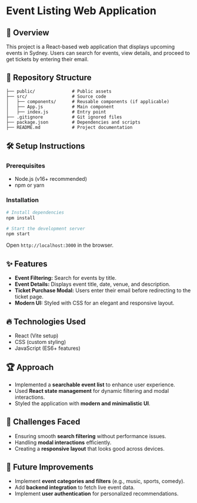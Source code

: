 # Event Listing Web Application

## 📌 Overview
This project is a React-based web application that displays upcoming events in Sydney. Users can search for events, view details, and proceed to get tickets by entering their email.


## 📁 Repository Structure
```
├── public/              # Public assets
├── src/                 # Source code
│   ├── components/      # Reusable components (if applicable)
│   ├── App.js           # Main component
│   ├── index.js         # Entry point
├── .gitignore           # Git ignored files
├── package.json         # Dependencies and scripts
├── README.md            # Project documentation
```

## 🛠 Setup Instructions
### Prerequisites
- Node.js (v16+ recommended)
- npm or yarn

### Installation
```sh
# Install dependencies
npm install

# Start the development server
npm start
```

Open `http://localhost:3000` in the browser.

## ✨ Features
- **Event Filtering:** Search for events by title.
- **Event Details:** Displays event title, date, venue, and description.
- **Ticket Purchase Modal:** Users enter their email before redirecting to the ticket page.
- **Modern UI:** Styled with CSS for an elegant and responsive layout.

## 🔥 Technologies Used
- React (Vite setup)
- CSS (custom styling)
- JavaScript (ES6+ features)

## 🏆 Approach
- Implemented a **searchable event list** to enhance user experience.
- Used **React state management** for dynamic filtering and modal interactions.
- Styled the application with **modern and minimalistic UI**.

## 🚧 Challenges Faced
- Ensuring smooth **search filtering** without performance issues.
- Handling **modal interactions** efficiently.
- Creating a **responsive layout** that looks good across devices.

## 📌 Future Improvements
- Implement **event categories and filters** (e.g., music, sports, comedy).
- Add **backend integration** to fetch live event data.
- Implement **user authentication** for personalized recommendations.
